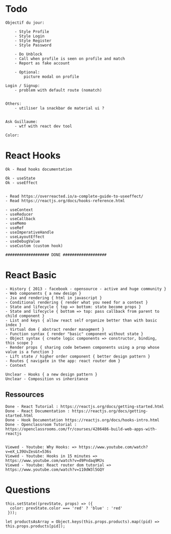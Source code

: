 # Todo

	Objectif du jour:

		- Style Profile
		- Style Login
		- Style Register
		- Style Password

		- Do Unblock
		- Call when profile is seen on profile and match
		- Report as fake account

		- Optional:
			picture modal on profile

	Login / Signup:
		- problem with default route (nomatch)


	Others:
		- utiliser la snackbar de material ui ?


	Ask Guillaume:
		- wtf with react dev tool

	Color:

# React Hooks

	Ok - Read hooks documentation

	Ok - useState
	Ok - useEffect

	
	- Read https://overreacted.io/a-complete-guide-to-useeffect/
	- Read https://reactjs.org/docs/hooks-reference.html
	
	- useContext
	- useReducer
	- useCallback
	- useMemo
	- useRef
	- useImperativeHandle
	- useLayoutEffect
	- useDebugValue
	- useCustom (custom hook)

	################### DONE ###################

# React Basic

	- History { 2013 - facebook - opensource - active and huge community }
	- Web components { a new design }
	- Jsx and rendering { html in javascript }
	- Conditional rendering { render what you need for a context }
	- State and lifecycle { top => bottom: state become props }
	- State and lifecycle { bottom => top: pass callback from parent to child component }
	- List and keys { allow react self organize better than with basic index }
	- Virtual dom { abstract render managment }
	- Function syntax { render "basic" component without state }
	- Object syntax { create logic components => constructor, binding, this scope }
	- Render props { sharing code between components using a prop whose value is a function }
	- Lift state / higher order component { better design pattern }
	- Routes { navigate in the app: react router dom }
	- Context

	Unclear - Hooks { a new design pattern }
	Unclear - Composition vs inheritance



## Ressources

		
	Done - React Tutorial : https://reactjs.org/docs/getting-started.html
	Done - React Documentation : https://reactjs.org/docs/getting-started.html
	Done - Hook Documentation https://reactjs.org/docs/hooks-intro.html
	Done - Openclassroom Tutorial : https://openclassrooms.com/fr/courses/4286486-build-web-apps-with-reactjs


	Viewed - Youtube: Why Hooks: => https://www.youtube.com/watch?v=eX_L39UvZes&t=536s
	Viewed - Youtube: Hooks in 15 minutes => https://www.youtube.com/watch?v=d9Pndaq9MJs
	Viewed - Youtube: React router dom tutorial => https://www.youtube.com/watch?v=110dW3l5GQY

# Questions

	this.setState((prevState, props) => ({
	  color: prevState.color === 'red' ? 'blue' : 'red'
	 }));

	let productsAsArray = Object.keys(this.props.products).map((pid) => this.props.products[pid]);
